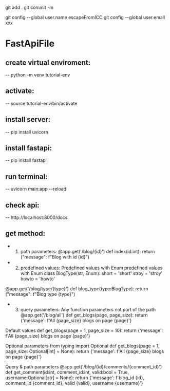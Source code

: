 git add .
git commit -m 

git config --global user.name escapeFromICC
git config --global user.email xxx

# FastApiFile
## create virtual enviroment:
-- python -m venv tutorial-env

## activate:
-- source tutorial-env/bin/activate

## install server:
-- pip install uvicorn

## install fastapi:
-- pip install fastapi

## run terminal:
-- uvicorn main:app --reload

## check api:
-- http://localhost:8000/docs

## get method:
- 1. path parameters:
@app.get('/blog/{id}')
def index(id:int):
    return ("message": f"Blog with id {id}")

- 2. predefined values: Predefined values with Enum
predefined values with Enum
class BlogType(str, Enum):
    short = 'short'
    stroy = 'stroy'
    howto = 'howto'

@app.get('/blog/type/{type}')
def blog_type(type:BlogType):
    return ("message": f"Blog type {type}")

- 3. query parameters:
Any function parameters not part of the path
@app.get('/blog/all')
def get_blogs(page, page_size):
   return {'message': f'All {page_size} blogs on page {page}'}

Default values
def get_blogs(page = 1, page_size = 10):
   return {'message': f'All {page_size} blogs on page {page}'}

Optional parameters
from typing import Optional
def get_blogs(page = 1, page_size: Optional[int] = None):
   return {'message': f'All {page_size} blogs on page {page}'}

Query & path parameters
@app.get('/blog/{id}/comments/{comment_id}')
def get_comment(id:int, comment_id:int, valid:bool = True, username:Optional[str] = None):
    return {'message': f'blog_id {id}, comment_id {comment_id}, valid {valid}, username {username}'}
